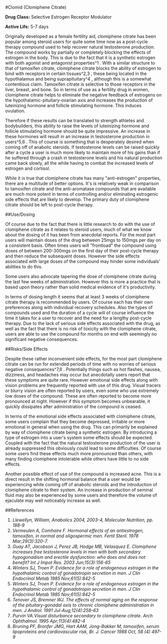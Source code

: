 #Clomid (Clomiphene Citrate)

**Drug Class:** Selective Estrogen Receptor Modulator

**Active Life:** 5-7 days

Originally developed as a female fertility aid, clomiphene citrate has been popular among steroid users for quite some time now as a post-cycle therapy compound used to help recover natural testosterone production. The compound works by partially or completely blocking the effects of estrogen in the body. This is due to the fact that it is a synthetic estrogen with both agonist and antagonist properties^1 . With a similar structure to that of tamoxifen citrate, clomiphene citrate blocks the ability of estrogen to bind with receptors in certain tissues^2,3 , these being located in the hypothalamus and being suprapituitary^4 , although this is a somewhat contentious claim. Tamoxifen citrate is selective to those receptors in the liver, breast, and bone. So in terms of use as a fertility drug in women, clomiphene citrate helps to eliminate the negative feedback of estrogens on the hypothalamic-pituitary-ovarian axis and increases the production of luteinizing hormone and follicle stimulating hormone. This induces ovulation. 

Therefore if these results can be translated to strength athletes and bodybuilders, this ability to raise the levels of luteinizing hormone and follicle stimulating hormone should be quite impressive. An increase in these hormones will result in an increase in testosterone production in users^5,6 . This of course is something that is desperately desired when coming off of anabolic steroids. If testosterone levels can be raised quickly after a cycle a user is much more likely to maintain more of his gains than if he suffered through a crash in testosterone levels and his natural production came back slowly, all the while having to combat the increased levels of estrogen and cortisol. 

While it is true that clomiphene citrate has many "anti-estrogen" properties, there are a multitude of better options. It's is relatively weak in comparison to tamoxifen citrate and the anti-aromatase compounds that are available are much more potent in terms of controlling and/or eliminating estrogenic side effects that are likely to develop. The primary duty of clomiphene citrate should be left to post-cycle therapy. 

##Use/Dosing

Of course due to the fact that there is little research to do with the use of clomiphene citrate as it relates to steroid users, much of what we know about the dosing of it has been from anecdotal reports. For the most part users will maintain doses of the drug between 25mgs to 150mgs per day on a consistent basis. Often times users will "frontload" the compound using doses of between 200-300mgs on the first day of their post-cycle therapy and then reduce the subsequent doses. However the side effects associated with large doses of the compound may hinder some individuals' abilities to do this.

Some users also advocate tapering the dose of clomiphene citrate during the last few weeks of administration. However this is more a practice that is based upon theory rather than solid medical evidence of it's productivity. 

In terms of dosing length it seems that at least 3 weeks of clomiphene citrate therapy is recommended by users. Of course each has their own preferences along with individual recovery schedules. Also the types of compounds used and the duration of a cycle will of course influence the time it takes for a user to recover and the need for a lengthy post-cycle therapy. Due to the lack of serious side effects associated with the drug, as well as the fact that there is no risk of toxicity with the clomiphene citrate, users are able to use the compound for months on end with seemingly no significant negative consequences. 

##Risks/Side Effects

Despite these rather inconvenient side effects, for the most part clomiphene citrate can be run for extended periods of time with no worries of serious negative consequences^7,8 . Potentially things such as hot flashes, nausea, dizziness, and headaches may occur but anecdotally users report that these symptoms are quite rare. However emotional side effects along with vision problems are frequently reported with use of this drug. Visual tracers or blurry vision are often reported by users, even some who use extremely low doses of the compound. These are often reported to become more pronounced at night. However if this symptom becomes unbearable, it quickly dissipates after administration of the compound is ceased. 

In terms of the emotional side effects associated with clomiphene citrate, some users complain that they become depressed, irritable or more emotional in general when using the drug. This can primarily be explained by way of clomiphene citrate being a synthetic estrogen. By introducing a type of estrogen into a user's system some effects should be expected. Coupled with the fact that the natural testosterone production of the user is already suppressed this obviously could lead to some difficulties. Of course some users find these effects much more pronounced than others, with many finding clomiphene intolerable while others have little to no side effects. 

Another possible effect of use of the compound is increased acne. This is a direct result in the shifting hormonal balance that a user would be experiencing while coming off of anabolic steroids and the introduction of clomiphene citrate to their system. An increase in production of seminal fluid may also be experienced by some users and therefore the volume of ejaculate may well noticeably increase as well.

##References 

1. *Llewellyn, William, Anabolics 2004, 2003-4, Molecular Nutrition, pp. 188-9*
2. *Vermeulen A, Comhaire F. Hormonal effects of an antiestrogen, tamoxifen, in normal and oligospermic men. Fertil Steril. 1978 Mar;29(3):320-7.*
3. *Guay AT, Jacobson J, Perez JB, Hodge MB, Velasquez E. Clomiphene increases free testosterone levels in men with both secondary hypogonadism and erectile dysfunction: who does and does not benefit? Int J Impot Res. 2003 Jun;15(3):156-65*
4. *Winters SJ, Troen P. Evidence for a role of endogenous estrogen in the hypothalamic control of gonadotropin secretion in men. J Clin Endocrinol Metab 1985 Nov;61(5):842-5*
5. *Winters SJ, Troen P. Evidence for a role of endogenous estrogen in the hypothalamic control of gonadotropin secretion in men. J Clin Endocrinol Metab 1985 Nov;61(5):842-5*
6. *Tenover JS, Bremner WJ. The effects of normal aging on the response of the pituitary-gonadal axis to chronic clomiphene administration in men. J Androl. 1991 Jul-Aug;12(4):258-63*
7. *Purvin VA.Visual disturbance secondary to clomiphene citrate. Arch Ophthalmol. 1995 Apr;113(4):482-4*
8. *Bruning PF, Bronfer JMG, Hart AAM, Jong-Bakker M, tamoxifen, serum lipoproteins and cardiovascular risk, Br. J. Cancer 1988 Oct, 58 (4) 497-9*